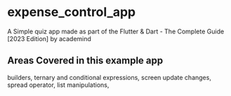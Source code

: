# expense_control_app

A Simple quiz app made as part of the Flutter & Dart - The Complete Guide [2023 Edition] by academind

## Areas Covered in this example app

builders, ternary and conditional expressions, screen update changes, spread operator, list manipulations,

